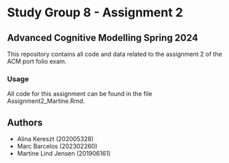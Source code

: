 # Study Group 8 - Assignment 2 

## Advanced Cognitive Modelling Spring 2024
This repository contains all code and data related to the assignment 2 of the ACM port folio exam. 

### Usage
All code for this assignment can be found in the file Assignment2_Martine.Rmd. 

## Authors
- Alina Kereszt (202005328)
- Marc Barcelos (202302260)
- Martine Lind Jensen (201906161)
